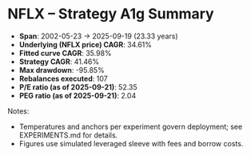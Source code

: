 # NFLX – Strategy A1g Summary

- **Span**: 2002-05-23 → 2025-09-19 (23.33 years)
- **Underlying (NFLX price) CAGR**: 34.61%
- **Fitted curve CAGR**: 35.98%
- **Strategy CAGR**: 41.46%
- **Max drawdown**: -95.85%
- **Rebalances executed**: 107
- **P/E ratio (as of 2025-09-21)**: 52.35
- **PEG ratio (as of 2025-09-21)**: 2.04

Notes:

- Temperatures and anchors per experiment govern deployment; see EXPERIMENTS.md for details.
- Figures use simulated leveraged sleeve with fees and borrow costs.

